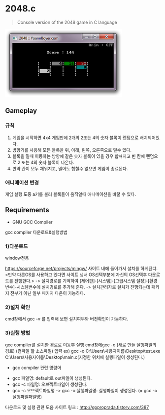# 2048.c

> Console version of the 2048 game in C language

![](screen.jpg)


## Gameplay

### 규칙

1. 게임을 시작하면 4x4 게임판에 2개의 2또는 4의 숫자 블록이 랜덤으로 배치되어있다.
2. 방향기를 사용해 모든 블록을 위, 아래, 왼쪽, 오른쪽으로 밀수 있다.
3. 블록을 밀때 이동하는 방향에 같은 숫자 블록이 있을 경우 합쳐지고 빈 칸에 랜덤으로 2 또는 4의 숫자 블록이 나온다.
4. 만약 칸이 모두 채워지고, 밀어도 합칠수 없으면 게임이 종료된다.

### 애니메이션 변경

게임 실행 도중 a키를 불러  블록들이 움직일때 애니메이션을 바꿀 수 있다.

## Requirements
- GNU GCC Compiler

gcc compiler 다운로드&실행방법

### 1)다운로드

window전용

https://sourceforge.net/projects/mingw/
사이트 내에 들어가서 설치를 하게된댜.
<만약 다른OS를 사용하고 있다면 사이트 냉서 OS선택부분에 자신의 OS선택후 다운로드를 진행한다.>
-> 설치경로를 기억하여 [제어판]-[시스템]-[고급시스템 설정]-[환경변수]-시스템변수에 설치경로를 추가해 준다.
-> 설치관리자로 설치가 진행되는데 패키지 전부가 아닌 일부 패키지 다운이 가능하다.

### 2)설치 확인

cmd창에서 gcc -v 를 입력해 보면 설치여부와 버전확인이 가능하다.

### 3)실행 방법

gcc compiler를 설치한 경로로 이동후 실행
cmd창에gcc -o (새로 만들 실행파일의 경로) (컴파일 할 소스파일) 입력
ex) gcc -o C:\Users\사용자이름\Desktop\test.exe C:\Users\사용자이름\Desktop\main.c(지정한 위치에 실행파일이 생성된다.)

+ gcc compiler 관련 명령어

- gcc 파일명: default로 out파일이 생성된다.
- gcc -c 파일명: 오브젝트파일이 생성된다.
- gcc -c 오브젝트파일명 -> gcc -o 실행파일명: 실행파일이 생성된다.
    (= gcc -o 실행파일파일명)
    
 다운로드 및 실행 관련 도움 사이트 링크 : http://goproprada.tistory.com/387
